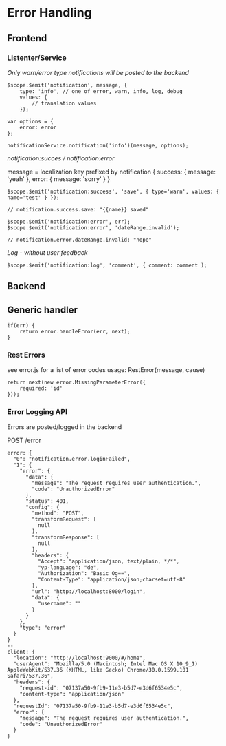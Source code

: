 # Error Handling

## Frontend

### Listenter/Service

*Only warn/error type notifications will be posted to the backend*

    $scope.$emit('notification', message, {
        type: 'info', // one of error, warn, info, log, debug
        values: {
            // translation values
        });

    var options = {
        error: error
    };

    notificationService.notification('info')(message, options);

*notification:succes / notification:error*

message = localization key
prefixed by notification { success: { message: 'yeah' }, error: { message: 'sorry' } }

    $scope.$emit('notification:success', 'save', { type='warn', values: { name='test' } });

    // notification.success.save: "{{name}} saved"

    $scope.$emit('notification:error', err);
    $scope.$emit('notification:error', 'dateRange.invalid');

    // notification.error.dateRange.invalid: "nope"

*Log - without user feedback*

    $scope.$emit('notification:log', 'comment', { comment: comment );


## Backend


## Generic handler

    if(err) {
        return error.handleError(err, next);
    }

### Rest Errors

see error.js for a list of error codes
usage: RestError(message, cause)

    return next(new error.MissingParameterError({
        required: 'id'
    }));


### Error Logging API

Errors are posted/logged in the backend

POST /error

    error: {
      "0": "notification.error.loginFailed",
      "1": {
        "error": {
          "data": {
            "message": "The request requires user authentication.",
            "code": "UnauthorizedError"
          },
          "status": 401,
          "config": {
            "method": "POST",
            "transformRequest": [
              null
            ],
            "transformResponse": [
              null
            ],
            "headers": {
              "Accept": "application/json, text/plain, */*",
              "yp-language": "de",
              "Authorization": "Basic Og==",
              "Content-Type": "application/json;charset=utf-8"
            },
            "url": "http://localhost:8000/login",
            "data": {
              "username": ""
            }
          }
        },
        "type": "error"
      }
    }
    --
    client: {
      "location": "http://localhost:9000/#/home",
      "userAgent": "Mozilla/5.0 (Macintosh; Intel Mac OS X 10_9_1) AppleWebKit/537.36 (KHTML, like Gecko) Chrome/30.0.1599.101 Safari/537.36",
      "headers": {
        "request-id": "07137a50-9fb9-11e3-b5d7-e3d6f6534e5c",
        "content-type": "application/json"
      },
      "requestId": "07137a50-9fb9-11e3-b5d7-e3d6f6534e5c",
      "error": {
        "message": "The request requires user authentication.",
        "code": "UnauthorizedError"
      }
    }

